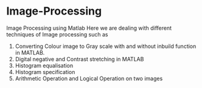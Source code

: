 # Image-Processing
Image Processing using Matlab
Here we are dealing with different techniques of Image processing such as

1. Converting Colour image to Gray scale with and without inbuild function in MATLAB.
2. Digital negative and Contrast stretching in MATLAB
3. Histogram equalisation
4. Histogram specification
5. Arithmetic Operation and Logical Operation on two images
